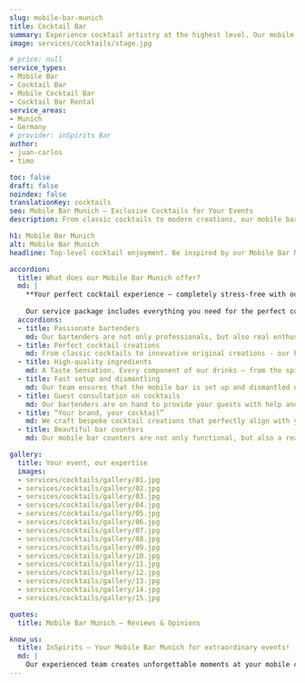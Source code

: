 ```yaml
---
slug: mobile-bar-munich
title: Cocktail Bar
summary: Experience cocktail artistry at the highest level. Our mobile cocktail bar makes your event unforgettable!
image: services/cocktails/stage.jpg

# price: null
service_types:
- Mobile Bar
- Cocktail Bar
- Mobile Cocktail Bar
- Cocktail Bar Rental
service_areas:
- Munich
- Germany
# provider: inSpirits Bar
author:
- juan-carlos
- timo

toc: false
draft: false
noindex: false
translationKey: cocktails
seo: Mobile Bar Munich – Exclusive Cocktails for Your Events
description: From classic cocktails to modern creations, our mobile bar in Munich offers premium drinks & top service for your event.

h1: Mobile Bar Munich
alt: Mobile Bar Munich
headline: Top-level cocktail enjoyment. Be inspired by our Mobile Bar Munich. Rent a mobile bar now for an unforgettable event!

accordion:
  title: What does our Mobile Bar Munich offer?
  md: |
    **Your perfect cocktail experience – completely stress-free with our mobile bar!**
    
    Our service package includes everything you need for the perfect cocktail enjoyment: from exquisite ingredients and sophisticated recipes to high-quality bar equipment, professional setup and dismantling, and our experienced bar staff. With our mobile cocktail bar, your event becomes the highlight! Sit back and enjoy your event – we take care of the entire organization. Rent a mobile bar now and enjoy exclusive drinks!
  accordions:
  - title: Passionate bartenders
    md: Our bartenders are not only professionals, but also real enthusiasts. They conjure up the best cocktails with passion and creativity and ensure that every drink is a highlight.
  - title: Perfect cocktail creations
    md: From classic cocktails to innovative original creations - our bartenders are masters of their craft and use only the best ingredients. Every cocktail is mixed with precision and attention to detail.
  - title: High-quality ingredients
    md: A Taste Sensation. Every component of our drinks – from the spirits to the ice cubes – is carefully selected to delight your senses. Immerse yourself in a world of flavor and enjoy unforgettable moments.
  - title: Fast setup and dismantling
    md: Our team ensures that the mobile bar is set up and dismantled quickly and smoothly. So you can concentrate fully on your event while we take care of everything.
  - title: Guest consultation on cocktails
    md: Our bartenders are on hand to provide your guests with help and advice. Whether it's choosing the right cocktail or explaining the ingredients - we offer comprehensive advice and make the cocktail experience even more exciting.
  - title: “Your brand, your cocktail”
    md: We craft bespoke cocktail creations that perfectly align with your brand identity. From corporate colors to logos or a specific taste profile, we bring your vision to life.
  - title: Beautiful bar counters
    md: Our mobile bar counters are not only functional, but also a real eye-catcher. With their stylish design and high-quality equipment, they fit perfectly into any event and create an appealing atmosphere.

gallery:
  title: Your event, our expertise
  images:
  - services/cocktails/gallery/01.jpg
  - services/cocktails/gallery/02.jpg
  - services/cocktails/gallery/03.jpg
  - services/cocktails/gallery/04.jpg
  - services/cocktails/gallery/05.jpg
  - services/cocktails/gallery/06.jpg
  - services/cocktails/gallery/07.jpg
  - services/cocktails/gallery/08.jpg
  - services/cocktails/gallery/09.jpg
  - services/cocktails/gallery/10.jpg
  - services/cocktails/gallery/11.jpg
  - services/cocktails/gallery/12.jpg
  - services/cocktails/gallery/13.jpg
  - services/cocktails/gallery/14.jpg
  - services/cocktails/gallery/15.jpg

quotes:
  title: Mobile Bar Munich – Reviews & Opinions

know_us:
  title: InSpirits – Your Mobile Bar Munich for extraordinary events!
  md: |
    Our experienced team creates unforgettable moments at your mobile cocktail bar. With passion and know-how, we design custom concepts for every occasion. Rent a mobile bar now and enjoy unique drinks!
---
```

